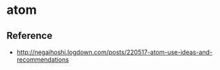 # atom

## Reference
* http://negaihoshi.logdown.com/posts/220517-atom-use-ideas-and-recommendations
